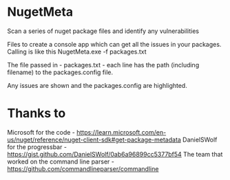# NugetMeta
Scan a series of nuget package files and identify any vulnerabilities

Files to create a console app which can get all the issues in your packages.
Calling is like this
NugetMeta.exe -f packages.txt

The file passed in - packages.txt - each line has the path (including filename) to the packages.config file.

Any issues are shown and the packages.config are highlighted.

# Thanks to
Microsoft for the code - https://learn.microsoft.com/en-us/nuget/reference/nuget-client-sdk#get-package-metadata
DanielSWolf for the progressbar - https://gist.github.com/DanielSWolf/0ab6a96899cc5377bf54
The team that worked on the command line parser - https://github.com/commandlineparser/commandline
